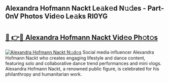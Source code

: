 ## Alexandra Hofmann Nackt Le𝚊k𝚎d N𝚞𝚍es - Part-0nV Photos Vid𝚎o Le𝚊ks RI0YG

# <h2><a href="http://fb76lup.evod.top/?m=Alexandra+Hofmann+Nackt">🔗 👉🔴 Alexandra Hofmann Nackt Vid𝚎o Ph𝚘t𝚘s</a></h2>

[![Alexandra Hofmann Nackt N𝚞d𝚎s](https://i.imgur.com/8V9OHl7.gif)](http://fb76lup.evod.top/?m=Alexandra+Hofmann+Nackt)
Social media influencer Alexandra Hofmann Nackt who creates engaging lifestyle and dance content, featuring solo and collaborative dance trend performances and mini vlogs. Alexandra Hofmann Nackt, a renowned public figure, is celebrated for his philanthropy and humanitarian work. 
